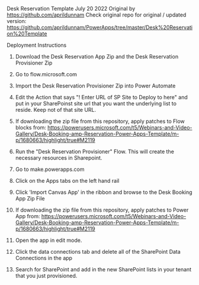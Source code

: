 Desk Reservation Template July 20 2022
Original by https://github.com/aprildunnam
Check original repo for original / updated version: https://github.com/aprildunnam/PowerApps/tree/master/Desk%20Reservation%20Template

Deployment Instructions
1. Download the Desk Reservation App Zip and the Desk Reservation Provisioner Zip
2. Go to flow.microsoft.com
3. Import the Desk Reservation Provisioner Zip into Power Automate
4. Edit the Action that says "! Enter URL of SP Site to Deploy to here" and put in your SharePoinst site url that you want the underlying list to reside. Keep not of that site URL.

5. If downloading the zip file from this repository, 
apply patches to Flow blocks from: 
https://powerusers.microsoft.com/t5/Webinars-and-Video-Gallery/Desk-Booking-amp-Reservation-Power-Apps-Template/m-p/1680663/highlight/true#M2119

6. Run the "Desk Reservation Provisioner" Flow. This will create the necessary resources in Sharepoint.
7. Go to make.powerapps.com
8. Click on the Apps tabs on the left hand rail
9. Click 'Import Canvas App' in the ribbon and browse to the Desk Booking App Zip File

10. If downloading the zip file from this repository,
apply patches to Power App from:
https://powerusers.microsoft.com/t5/Webinars-and-Video-Gallery/Desk-Booking-amp-Reservation-Power-Apps-Template/m-p/1680663/highlight/true#M2119


11. Open the app in edit mode.
12. Click the data connections tab and delete all of the SharePoint Data Connections in the app
13. Search for SharePoint and add in the new SharePoint lists in your tenant that you just provisioned.
